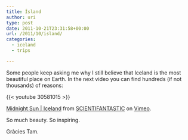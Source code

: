 ```yaml
---
title: Ísland
author: uri
type: post
date: 2011-10-21T23:31:58+00:00
url: /2011/10/island/
categories:
  - iceland
  - trips

---
```

Some people keep asking me why I still believe that Iceland is the most beautiful place on Earth. In the next video you can find hundreds (if not thousands) of reasons:

{{< youtube 30581015 >}} 

[Midnight Sun | Iceland][1] from [SCIENTIFANTASTIC][2] on [Vimeo][3].

So much beauty. So inspiring.

Gràcies Tam.

 [1]: http://vimeo.com/30581015
 [2]: http://vimeo.com/scientifantastic
 [3]: http://vimeo.com